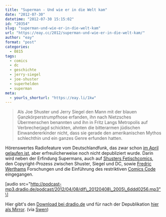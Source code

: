 ```yaml
---
title: "Superman - Und wie er in die Welt kam"
date: "2012-07-30"
datetime: "2012-07-30 15:15:02"
id: "20354"
slug: "superman-und-wie-er-in-die-welt-kam"
url: "https://eay.cc/2012/superman-und-wie-er-in-die-welt-kam/"
author: "eay"
format: "post"
categories:
  - 0815
tags:
  - comics
  - dc
  - geschichte
  - jerry-siegel
  - joe-shuster
  - superhelden
  - superman
meta:
  - yourls_shorturl: "https://eay.li/1kw"
---
```


> Als Joe Shuster und Jerry Siegel den Mann mit der blauen Ganzkörperstrumpfhose erfanden, ihn nach Nietzsches Übermenschen benannten und ihn in Fritz Langs Metropolis auf Verbrecherjagd schickten, ahnten die bitterarmen jüdischen Einwandererkinder nicht, dass sie gerade den amerikanischen Mythos schlechthin und ein ganzes Genre erfunden hatten.

Hörenswertes Radiofeature vom Deutschlandfunk, das zwar schon [im April gelaufen ist](http://www.dradio.de/dlf/sendungen/freistil/1695547/vorschau/), aber erfreulicherweise noch nicht depubliziert wurde. Darin wird neben der Erfindung Supermans, auch auf [Shusters Fetischcomics](//eay.cc/2009/joe-shusters-geheime-fetisch-kunst/), den Copyright-Prozess zwischen Shuster, Siegel und DC, sowie [Fredric Werthams](http://de.wikipedia.org/wiki/Fredric_Wertham) Forschungen und die Einführung des restriktiven [Comics Code](http://de.wikipedia.org/wiki/Comics_Code) eingegangen.

\[audio src="http://podcast-mp3.dradio.de/podcast/2012/04/08/dlf\_20120408\_2005\_6ddd0256.mp3"\]

Hier gibt's den [Download bei dradio.de](http://podcast-mp3.dradio.de/podcast/2012/04/08/dlf_20120408_2005_6ddd0256.mp3) und für nach der Depublikation [hier als Mirror](http://radiohoerer.blogger.de/stories/2037299/). (via [Swen](http://swen.antville.org/stories/2117490/))
